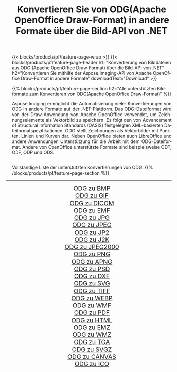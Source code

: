 ﻿---
title: Konvertieren Sie von ODG(Apache OpenOffice Draw-Format) in andere Formate über die Bild-API von .NET 
weight: 3920
url: /de/net/conversion/from/odg/ 
lang: de
langdirlevel: 2
locales: zh-hans,ja,it,ru,de,es,fr,nl,id,lt,pl,pt,vi,tr,ko,zh-hant,ar,hi,th,sv,cs,uk,he
description: Mit Aspose.Imaging können Sie ganz einfach von ODG(Apache OpenOffice Draw-Format) in andere Formate konvertieren
---

{{< blocks/products/pf/feature-page-wrap >}}
{{< blocks/products/pf/feature-page-header h1="Konvertierung von Bilddateien aus ODG (Apache OpenOffice Draw-Format) über die Bild-API von .NET" h2="Konvertieren Sie mithilfe der Aspose.Imaging-API von Apache OpenOffice Draw-Format in andere Formate" downloadText="Download" >}}


{{% blocks/products/pf/feature-page-section  h2="Alle unterstützten Bildformate zum Konvertieren von ODG(Apache OpenOffice Draw-Format)" %}}
<p align=justify>Aspose.Imaging ermöglicht die Automatisierung vieler Konvertierungen von ODG in andere Formate auf der .NET-Plattform. Das ODG-Dateiformat wird von der Draw-Anwendung von Apache OpenOffice verwendet, um Zeichnungselemente als Vektorbild zu speichern. Es folgt den von Advancement of Structural Information Standards (OASIS) festgelegten XML-basierten Dateiformatspezifikationen. ODG stellt Zeichnungen als Vektorbilder mit Punkten, Linien und Kurven dar. Neben OpenOffice bieten auch LibreOffice und andere Anwendungen Unterstützung für die Arbeit mit dem ODG-Dateiformat. Andere von OpenOffice unterstützte Formate sind beispielsweise ODT, ODF, ODP und ODS.</p>
<br/>
Vollständige Liste der unterstützten Konvertierungen von ODG:
{{% /blocks/products/pf/feature-page-section %}}
<div class="container-fluid productfamilypage bg-gray">
    <div class="convertypes bg-gray agp-content section">
        <div class="container">
		<hr style="margin-left:-20px;"/>
		<div class="row other-converters" style="gap: 10px;font-size: 19px;text-align:center;">
		    <div class='col-md-2 other-converter remove-lp remove-rp'><a href="/imaging/de/net/conversion/odg-to-bmp/" style="padding:15px;">ODG zu BMP</a></div><div class='col-md-2 other-converter remove-lp remove-rp'><a href="/imaging/de/net/conversion/odg-to-gif/" style="padding:15px;">ODG zu GIF</a></div><div class='col-md-2 other-converter remove-lp remove-rp'><a href="/imaging/de/net/conversion/odg-to-dicom/" style="padding:15px;">ODG zu DICOM</a></div><div class='col-md-2 other-converter remove-lp remove-rp'><a href="/imaging/de/net/conversion/odg-to-emf/" style="padding:15px;">ODG zu EMF</a></div><div class='col-md-2 other-converter remove-lp remove-rp'><a href="/imaging/de/net/conversion/odg-to-jpg/" style="padding:15px;">ODG zu JPG</a></div><div class='col-md-2 other-converter remove-lp remove-rp'><a href="/imaging/de/net/conversion/odg-to-jpeg/" style="padding:15px;">ODG zu JPEG</a></div><div class='col-md-2 other-converter remove-lp remove-rp'><a href="/imaging/de/net/conversion/odg-to-jp2/" style="padding:15px;">ODG zu JP2</a></div><div class='col-md-2 other-converter remove-lp remove-rp'><a href="/imaging/de/net/conversion/odg-to-j2k/" style="padding:15px;">ODG zu J2K</a></div><div class='col-md-2 other-converter remove-lp remove-rp'><a href="/imaging/de/net/conversion/odg-to-jpeg2000/" style="padding:15px;">ODG zu JPEG2000</a></div><div class='col-md-2 other-converter remove-lp remove-rp'><a href="/imaging/de/net/conversion/odg-to-png/" style="padding:15px;">ODG zu PNG</a></div><div class='col-md-2 other-converter remove-lp remove-rp'><a href="/imaging/de/net/conversion/odg-to-apng/" style="padding:15px;">ODG zu APNG</a></div><div class='col-md-2 other-converter remove-lp remove-rp'><a href="/imaging/de/net/conversion/odg-to-psd/" style="padding:15px;">ODG zu PSD</a></div><div class='col-md-2 other-converter remove-lp remove-rp'><a href="/imaging/de/net/conversion/odg-to-dxf/" style="padding:15px;">ODG zu DXF</a></div><div class='col-md-2 other-converter remove-lp remove-rp'><a href="/imaging/de/net/conversion/odg-to-svg/" style="padding:15px;">ODG zu SVG</a></div><div class='col-md-2 other-converter remove-lp remove-rp'><a href="/imaging/de/net/conversion/odg-to-tiff/" style="padding:15px;">ODG zu TIFF</a></div><div class='col-md-2 other-converter remove-lp remove-rp'><a href="/imaging/de/net/conversion/odg-to-webp/" style="padding:15px;">ODG zu WEBP</a></div><div class='col-md-2 other-converter remove-lp remove-rp'><a href="/imaging/de/net/conversion/odg-to-wmf/" style="padding:15px;">ODG zu WMF</a></div><div class='col-md-2 other-converter remove-lp remove-rp'><a href="/imaging/de/net/conversion/odg-to-pdf/" style="padding:15px;">ODG zu PDF</a></div><div class='col-md-2 other-converter remove-lp remove-rp'><a href="/imaging/de/net/conversion/odg-to-html/" style="padding:15px;">ODG zu HTML</a></div><div class='col-md-2 other-converter remove-lp remove-rp'><a href="/imaging/de/net/conversion/odg-to-emz/" style="padding:15px;">ODG zu EMZ</a></div><div class='col-md-2 other-converter remove-lp remove-rp'><a href="/imaging/de/net/conversion/odg-to-wmz/" style="padding:15px;">ODG zu WMZ</a></div><div class='col-md-2 other-converter remove-lp remove-rp'><a href="/imaging/de/net/conversion/odg-to-tga/" style="padding:15px;">ODG zu TGA</a></div><div class='col-md-2 other-converter remove-lp remove-rp'><a href="/imaging/de/net/conversion/odg-to-svgz/" style="padding:15px;">ODG zu SVGZ</a></div><div class='col-md-2 other-converter remove-lp remove-rp'><a href="/imaging/de/net/conversion/odg-to-canvas/" style="padding:15px;">ODG zu CANVAS</a></div><div class='col-md-2 other-converter remove-lp remove-rp'><a href="/imaging/de/net/conversion/odg-to-ico/" style="padding:15px;">ODG zu ICO</a></div>
                </div>
        </div>
    </div>
</div>
<br/>

